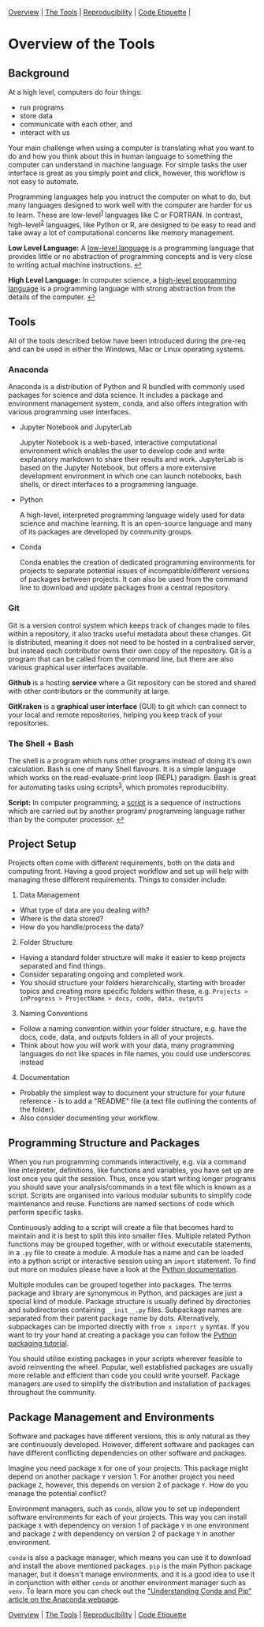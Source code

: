 [Overview](./00_overview.md) |
[The Tools](./01_tools.md) |
[Reproducibility](./02_reproducibility.md) |
[Code Etiquette](./03_code_etiquette.md) |

# Overview of the Tools

## Background

At a high level, computers do four things:
* run programs
* store data
* communicate with each other, and
* interact with us

Your main challenge when using a computer is translating what you want to do and how you think about this in human language to something the computer can understand in machine language. For simple tasks the user interface is great as you simply point and click, however, this workflow is not easy to automate.

Programming languages help you instruct the computer on what to do, but many languages designed to work well with the computer are harder for us to learn. These are low-level<sup><a id="a1">[1](#f1)</a></sup> languages like C or FORTRAN. In contrast, high-level<sup><a id="a2">[2](#f2)</a></sup> languages, like Python or R, are designed to be easy to read and take away a lot of computational concerns like memory management.

<b id="f1">Low Level Language:</b> A [low-level language](https://www.computerhope.com/jargon/l/lowlangu.htm) is a programming language that provides little or no abstraction of programming concepts and is very close to writing actual machine instructions.  [↩](#a1)

<b id="f2">High Level Language:</b> In computer science, a [high-level programming language](https://en.wikipedia.org/wiki/High-level_programming_language) is a programming language with strong abstraction from the details of the computer.  [↩](#a2)

## Tools

All of the tools described below have been introduced during the pre-req and can be used in either the Windows, Mac or Linux operating systems.

### Anaconda

Anaconda is a distribution of Python and R bundled with commonly used packages for science and data science. It includes a package and environment management system, conda, and also offers integration with various programming user interfaces.

* Jupyter Notebook and JupyterLab

  Jupyter Notebook is a web-based, interactive computational environment which enables the user to develop code and write explanatory markdown to share their results and work. JupyterLab is based on the Jupyter Notebook, but offers a more extensive development environment in which one can launch notebooks, bash shells, or direct interfaces to a programming language.

* Python

  A high-level, interpreted programming language widely used for data science and machine learning. It is an open-source language and many of its packages are developed by community groups.

* Conda

  Conda enables the creation of dedicated programming environments for projects to separate potential issues of incompatible/different versions of packages between projects. It can also be used from the command line to
  download and update packages from a central repository.

### Git

Git is a version control system which keeps track of changes made to files within a repository, it also tracks useful metadata about these changes. Git is distributed, meaning it does not need to be hosted in a centralised server, but instead each contributor owns their own copy of the repository. Git is a program that can be called from the command line, but there are also various graphical user interfaces available.

**Github** is a hosting **service** where a Git repository can be stored and shared with other contributors or the community at large.

**GitKraken** is a **graphical user interface** (GUI) to git which can connect to your local and remote repositories, helping you keep track of your repositories.

### The Shell + Bash

The shell is a program which runs other programs instead of doing it’s own calculation. Bash is one of many Shell flavours. It is a simple language which works on the read-evaluate-print loop (REPL) paradigm. Bash is great for automating tasks using scripts<sup><a id="a3">[3](#f3)</a></sup>, which promotes reproducibility.

<b id="f3">Script:</b> In computer programming, a [script](https://whatis.techtarget.com/definition/script) is a sequence of instructions which are carried out by another program/ programming language rather than by the computer processor. [↩](#a3)

## Project Setup

Projects often come with different requirements, both on the data and computing front. Having a good project workflow and set up will help with managing these different requirements. Things to consider include:

1. Data Management

  * What type of data are you dealing with?
  * Where is the data stored?
  * How do you handle/process the data?

2. Folder Structure

  * Having a standard folder structure will make it easier to keep projects separated and find things.
  * Consider separating ongoing and completed work.
  * You should structure your folders hierarchically, starting with broader topics and creating more specific folders within these, e.g. `Projects > inProgress > ProjectName > docs, code, data, outputs`

3. Naming Conventions

  * Follow a naming convention within your folder structure, e.g. have the docs, code, data, and outputs folders in all of your projects.
  * Think about how you will work with your data, many programming languages do not like spaces in file names, you could use underscores instead

4. Documentation

  * Probably the simplest way to document your structure for your future reference - is to add a "README" file (a text file outlining the contents of the folder).
  * Also consider documenting your workflow.

## Programming Structure and Packages

When you run programming commands interactively, e.g. via a command line interpreter, definitions, like functions and variables, you have set up are lost once you quit the session. Thus, once you start writing longer programs you should save your analysis/commands in a text file which is known as a script. Scripts are organised into various modular subunits to simplify code maintenance and reuse. Functions are named sections of code which perform specific tasks.

Continuously adding to a script will create a file that becomes hard to maintain and it is best to split this into smaller files. Multiple related Python functions may be grouped together, with or without executable statements, in a `.py` file to create a module. A
module has a name and can be loaded into a python script or interactive session using an
`import` statement. To find out more on modules please have a look at the [Python documentation](https://docs.python.org/3/tutorial/modules.html).

Multiple modules can be grouped together into packages. The terms package and library are synonymous in Python, and packages are just a special kind of module. Package
structure is usually defined by directories and subdirectories containing `__init__.py` files. Subpackage names are separated from their parent package name by dots. Alternatively, subpackages can be imported directly with `from x import y` syntax. If you want to try your hand at creating a package you can follow the [Python packaging tutorial](https://packaging.python.org/tutorials/packaging-projects/).

You should utilise existing packages in your scripts wherever feasible to avoid reinventing the wheel. Popular, well established packages are usually more reliable and efficient than code you could write yourself. Package managers are used to simplify the distribution and installation of packages throughout the community.

## Package Management and Environments

Software and packages have different versions, this is only natural as they are continuously developed. However, different software and packages can have different conflicting dependencies on other software and packages.

Imagine you need package `X` for one of your projects. This package might depend on another package `Y` version 1. For another project you need package `Z`, however, this depends on version 2 of package `Y`. How do you manage the potential conflict?

Environment managers, such as `conda`, allow you to set up independent software environments for each of your projects. This way you can install package `X` with
dependency on version 1 of package `Y` in one environment and package `Z` with dependency on version 2 of package `Y` in another environment.

`conda` is also a package manager, which means you can use it to download and install the above mentioned packages. `pip` is the main Python package manager, but it doesn't manage environments, and it is a good idea to use it in conjunction with either `conda` or
another environment manager such as `venv`. To learn more you can check out the ["Understanding Conda and Pip" article on the Anaconda webpage](https://www.anaconda.com/understanding-conda-and-pip/).

[Overview](./00_overview.md) |
[The Tools](./01_tools.md) |
[Reproducibility](./02_reproducibility.md) |
[Code Etiquette](./03_code_etiquette.md)
